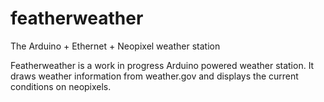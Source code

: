 featherweather
==============

The Arduino + Ethernet + Neopixel weather station

Featherweather is a work in progress Arduino powered weather station. It draws weather information from weather.gov and displays the current conditions on neopixels. 
